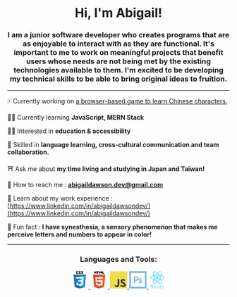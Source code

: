 <h1 align="center">Hi, I'm Abigail!</h1>
<h3 align="center">I am a junior software developer who creates programs that are as enjoyable to interact with as they are functional. It's important to me to work on meaningful projects that benefit users whose needs are not being met by the existing technologies available to them. I'm excited to be developing my technical skills to be able to bring original ideas to fruition.</h3>

<hr>

🀄 Currently working on [a browser-based game to learn Chinese characters.](https://github.com/AbigailDawson/memory-game)

👩‍💻 Currently learning **JavaScript, MERN Stack**

👩‍🎓 Interested in **education & accessibility**

🤝 Skilled in **language learning, cross-cultural communication and team collaboration.**

⛩️ Ask me about **my time living and studying in Japan and Taiwan!**

📨 How to reach me : **abigaildawson.dev@gmail.com**

📄 Learn about my work experience : [https://www.linkedin.com/in/abigaildawsondev/](https://www.linkedin.com/in/abigaildawsondev/)

👀 Fun fact : **I have synesthesia, a sensory phenomenon that makes me perceive letters and numbers to appear in color!**

<hr>

<h3 align="center">Languages and Tools:</h3>
<p align="center"> <a href="https://www.w3schools.com/css/" target="_blank" rel="noreferrer"> <img src="https://raw.githubusercontent.com/devicons/devicon/master/icons/css3/css3-original-wordmark.svg" alt="css3" width="40" height="40"/> </a> <a href="https://www.w3.org/html/" target="_blank" rel="noreferrer"> <img src="https://raw.githubusercontent.com/devicons/devicon/master/icons/html5/html5-original-wordmark.svg" alt="html5" width="40" height="40"/> </a> <a href="https://developer.mozilla.org/en-US/docs/Web/JavaScript" target="_blank" rel="noreferrer"> <img src="https://raw.githubusercontent.com/devicons/devicon/master/icons/javascript/javascript-original.svg" alt="javascript" width="40" height="40"/> </a> <a href="https://www.photoshop.com/en" target="_blank" rel="noreferrer"> <img src="https://raw.githubusercontent.com/devicons/devicon/master/icons/photoshop/photoshop-line.svg" alt="photoshop" width="40" height="40"/> </a> <a href="https://reactjs.org/" target="_blank" rel="noreferrer"> <img src="https://raw.githubusercontent.com/devicons/devicon/master/icons/react/react-original-wordmark.svg" alt="react" width="40" height="40"/> </a> </p>
